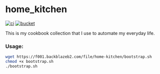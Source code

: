 # home_kitchen

[![ci](https://ci.systemtest.tk/badge/9)](https://ci.systemtest.tk/repo/9)
[![bucket](https://img.shields.io/badge/-Build%20Bucket-yellow.svg)](https://f001.backblazeb2.com/file/home-kitchen/filelist.json)

This is my cookbook collection that I use to automate my everyday life.

### Usage:

```bash
wget https://f001.backblazeb2.com/file/home-kitchen/bootstrap.sh
chmod +x bootstrap.sh
./bootstrap.sh
```
